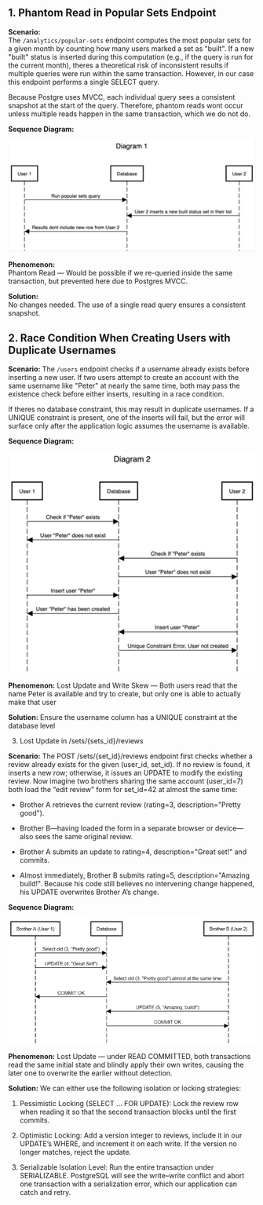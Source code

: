 ## 1. Phantom Read in Popular Sets Endpoint

**Scenario:**  
The `/analytics/popular-sets` endpoint computes the most popular sets for a given month by counting how many users marked a set as "built". If a new "built" status is inserted during this computation (e.g., if the query is run for the current month), theres a theoretical risk of inconsistent results if multiple queries were run within the same transaction. However, in our case this endpoint performs a single SELECT query.

Because Postgre uses MVCC, each individual query sees a consistent snapshot at the start of the query. Therefore, phantom reads wont occur unless multiple reads happen in the same transaction, which we do not do.

**Sequence Diagram:**

![alt text](diagram1.png)

**Phenomenon:**  
Phantom Read — Would be possible if we re-queried inside the same transaction, but prevented here due to Postgres MVCC.

**Solution:**  
No changes needed. The use of a single read query ensures a consistent snapshot.

## 2. Race Condition When Creating Users with Duplicate Usernames

**Scenario:**
The `/users` endpoint checks if a username already exists before inserting a new user. If two users attempt to create an account with the same username like "Peter" at nearly the same time, both may pass the existence check before either inserts, resulting in a race condition.

If theres no database constraint, this may result in duplicate usernames. If a UNIQUE constraint is present, one of the inserts will fail, but the error will surface only after the application logic assumes the username is available.

**Sequence Diagram:**

![alt text](diagram2.png)

**Phenomenon:**
Lost Update and Write Skew — Both users read that the name Peter is available and try to create, but only one is able to actually make that user

**Solution:** Ensure the username column has a UNIQUE constraint at the database level

3. Lost Update in /sets/{sets_id}/reviews 

**Scenario:**
The POST /sets/{set_id}/reviews endpoint first checks whether a review already exists for the given (user_id, set_id). If no review is found, it inserts a new row; otherwise, it issues an UPDATE to modify the existing review. Now imagine two brothers sharing the same account (user_id=7) both load the “edit review” form for set_id=42 at almost the same time:

- Brother A retrieves the current review (rating=3, description="Pretty good").

- Brother B—having loaded the form in a separate browser or device—also sees the same original review.

- Brother A submits an update to rating=4, description="Great set!" and commits.

- Almost immediately, Brother B submits rating=5, description="Amazing build!". Because his code still believes no intervening change happened, his UPDATE overwrites Brother A’s change.


**Sequence Diagram:**

![alt text](diagram3.png)

**Phenomenon:**
Lost Update — under READ COMMITTED, both transactions read the same initial state and blindly apply their own writes, causing the later one to overwrite the earlier without detection.

**Solution:**
We can either use the following isolation or locking strategies:
1. Pessimistic Locking (SELECT … FOR UPDATE):
Lock the review row when reading it so that the second transaction blocks until the first commits.

2. Optimistic Locking:
Add a version integer to reviews, include it in our  UPDATE’s WHERE, and increment it on each write. If the version no longer matches, reject the update.

3.  Serializable Isolation Level:
Run the entire transaction under SERIALIZABLE. PostgreSQL will see the write–write conflict and abort one transaction with a serialization error, which our application can catch and retry.

